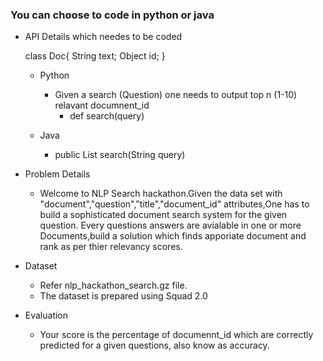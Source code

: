 ### You can choose to code in python or java


- API Details which needes to be coded

  class Doc{
    String text;
    Object id;
  }

  - Python
    - Given a search (Question) one needs to output top n (1-10) relavant documnent_id
      - def search(query)
    
  - Java
    - public List<Doc> search(String query)
  

- Problem Details
  - Welcome to NLP Search hackathon.Given the data set with "document","question","title","document_id" attributes,One has to build a sophisticated document search system for the given question.
Every questions answers are avialable in one or more Documents,build a solution which finds apporiate document and rank as per thier relevancy scores. 

- Dataset
    - Refer nlp_hackathon_search.gz file.  
    - The dataset is prepared using Squad 2.0
- Evaluation
    - Your score is the percentage of documennt_id which are correctly predicted for a given questions, also know as accuracy.
  
 
